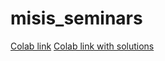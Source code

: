 # misis_seminars

[Colab link](https://colab.research.google.com/github/shir994/misis_seminars/blob/master/Calorimeter_seminar_misis.ipynb)
[Colab link with solutions](https://colab.research.google.com/github/shir994/misis_seminars/blob/master/Calorimeter_seminar_misis_with_solutions.ipynb)
